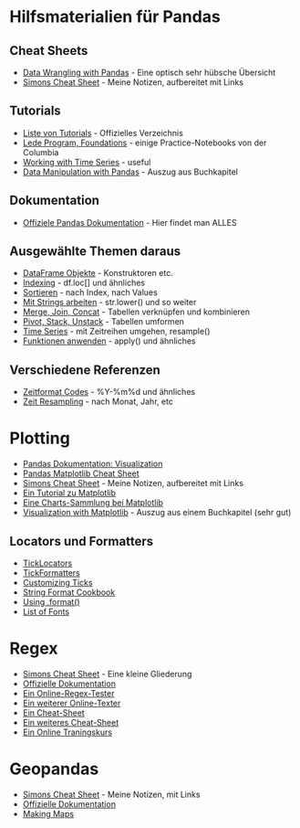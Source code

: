 # Hilfsmaterialien für Pandas

## Cheat Sheets
- [Data Wrangling with Pandas](Pandas_Cheat_Sheet.pdf) - Eine optisch sehr hübsche Übersicht
- [Simons Cheat Sheet](pandas.md) - Meine Notizen, aufbereitet mit Links

## Tutorials
- [Liste von Tutorials](https://pandas.pydata.org/pandas-docs/stable/tutorials.html) - Offizielles Verzeichnis
- [Lede Program, Foundations](http://www.jonathansoma.com/lede/foundations-2017/) - einige Practice-Notebooks von der Columbia
- [Working with Time Series](https://jakevdp.github.io/PythonDataScienceHandbook/03.11-working-with-time-series.html) - useful
- [Data Manipulation with Pandas](https://jakevdp.github.io/PythonDataScienceHandbook/03.00-introduction-to-pandas.html) - Auszug aus Buchkapitel

## Dokumentation
- [Offiziele Pandas Dokumentation](https://pandas.pydata.org/pandas-docs/stable/index.html) - Hier findet man ALLES

## Ausgewählte Themen daraus
- [DataFrame Objekte](https://pandas.pydata.org/pandas-docs/stable/dsintro.html#dataframe) - Konstruktoren etc.
- [Indexing](https://pandas.pydata.org/pandas-docs/stable/indexing.html) - df.loc[] und ähnliches
- [Sortieren](https://pandas.pydata.org/pandas-docs/stable/basics.html#sorting) - nach Index, nach Values
- [Mit Strings arbeiten](https://pandas.pydata.org/pandas-docs/stable/text.html) - str.lower() und so weiter
- [Merge, Join, Concat](https://pandas.pydata.org/pandas-docs/stable/merging.html) - Tabellen verknüpfen und kombinieren
- [Pivot, Stack, Unstack](https://pandas.pydata.org/pandas-docs/stable/reshaping.html) - Tabellen umformen
- [Time Series](https://pandas.pydata.org/pandas-docs/stable/timeseries.html) - mit Zeitreihen umgehen, resample()
- [Funktionen anwenden](https://pandas.pydata.org/pandas-docs/stable/basics.html#function-application) - apply() und ähnliches

## Verschiedene Referenzen
- [Zeitformat Codes](http://strftime.org/.) - %Y-%m%d und ähnliches
- [Zeit Resampling](https://stackoverflow.com/questions/17001389/pandas-resample-documentation/17001474#17001474) - nach Monat, Jahr, etc

# Plotting
- [Pandas Dokumentation: Visualization](https://pandas.pydata.org/pandas-docs/stable/visualization.html)
- [Pandas Matplotlib Cheat Sheet](Python_Matplotlib_Cheat_Sheet.pdf)
- [Simons Cheat Sheet](plotting.md) - Meine Notizen, aufbereitet mit Links
- [Ein Tutorial zu Matplotlib](http://pbpython.com/effective-matplotlib.html)
- [Eine Charts-Sammlung bei Matplotlib](https://matplotlib.org/gallery.html)
- [Visualization with Matplotlib](https://jakevdp.github.io/PythonDataScienceHandbook/04.00-introduction-to-matplotlib.html) - Auszug aus einem Buchkapitel (sehr gut)

## Locators und Formatters
- [TickLocators](https://matplotlib.org/examples/ticks_and_spines/tick-locators.html)
- [TickFormatters](https://matplotlib.org/gallery/ticks_and_spines/tick-formatters.html)
- [Customizing Ticks](https://jakevdp.github.io/PythonDataScienceHandbook/04.10-customizing-ticks.html)
- [String Format Cookbook](https://mkaz.blog/code/python-string-format-cookbook/)
- [Using .format()](https://pyformat.info/)
- [List of Fonts](http://jonathansoma.com/lede/data-studio/matplotlib/list-all-fonts-available-in-matplotlib-plus-samples/)

# Regex
- [Simons Cheat Sheet](regex.md) - Eine kleine Gliederung
- [Offizielle Dokumentation](https://docs.python.org/3/library/re.html)
- [Ein Online-Regex-Tester](https://pythex.org/)
- [Ein weiterer Online-Texter](https://regex101.com/)
- [Ein Cheat-Sheet](https://www.dataquest.io/blog/large_files/python-regular-expressions-cheat-sheet.pdf)
- [Ein weiteres Cheat-Sheet](https://www.shortcutfoo.com/app/dojos/python-regex/cheatsheet)
- [Ein Online Traningskurs](https://www.shortcutfoo.com/app/dojos/python-regex/learn)

# Geopandas
- [Simons Cheat Sheet](geopandas.md) - Meine Notizen, mit Links
- [Offizielle Dokumentation](http://geopandas.org/)
- [Making Maps](http://geopandas.org/mapping.html)
